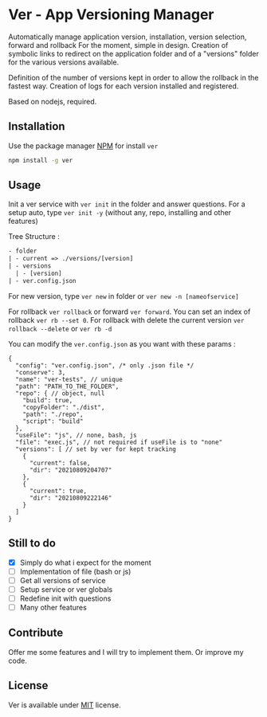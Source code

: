 # Ver - App Versioning Manager
Automatically manage application version, installation, version selection, forward and rollback
For the moment, simple in design.
Creation of symbolic links to redirect on the application folder and of a "versions" folder for the various versions available.

Definition of the number of versions kept in order to allow the rollback in the fastest way.
Creation of logs for each version installed and registered.

Based on nodejs, required.

## Installation
Use the package manager [NPM](https://www.npmjs.com/) for install `ver`
```bash
npm install -g ver
```

## Usage
Init a ver service with `ver init` in the folder and answer questions.
For a setup auto, type `ver init -y` (without any, repo, installing and other features)

Tree Structure :
```txt
- folder
| - current => ./versions/[version]
| - versions
  | - [version]
| - ver.config.json 
```

For new version, type `ver new` in folder or `ver new -n [nameofservice]`

For rollback `ver rollback` or forward `ver forward`. You can set an index of rollback `ver rb --set 0`. For rollback with delete the current version `ver rollback --delete` or `ver rb -d`

You can modify the `ver.config.json` as you want with these params :
```
{
  "config": "ver.config.json", /* only .json file */
  "conserve": 3,
  "name": "ver-tests", // unique
  "path": "PATH_TO_THE_FOLDER",
  "repo": { // object, null
    "build": true,
    "copyFolder": "./dist",
    "path": "./repo",
    "script": "build"
  },
  "useFile": "js", // none, bash, js
  "file": "exec.js", // not required if useFile is to "none"
  "versions": [ // set by ver for kept tracking
    {
      "current": false,
      "dir": "20210809204707"
    },
    {
      "current": true,
      "dir": "20210809222146"
    }
  ]
}
```
## Still to do
- [x] Simply do what i expect for the moment
- [ ] Implementation of file (bash or js)
- [ ] Get all versions of service
- [ ] Setup service or ver globals 
- [ ] Redefine init with questions
- [ ] Many other features

## Contribute
Offer me some features and I will try to implement them. Or improve my code.

## License
Ver is available under [MIT](https://choosealicense.com/licenses/mit/) license.

